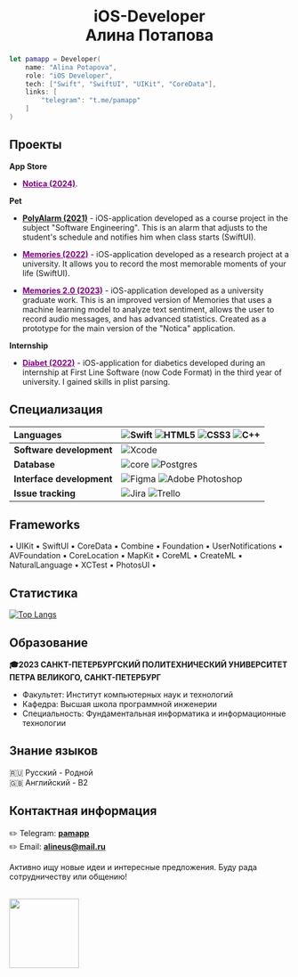 <h1 align="center">iOS-Developer <br> Алина Потапова</h1>

```swift
let pamapp = Developer(
    name: "Alina Potapova",
    role: "iOS Developer",
    tech: ["Swift", "SwiftUI", "UIKit", "CoreData"],
    links: [
        "telegram": "t.me/pamapp"
    ]
)
```

<h2>Проекты</h2>

**App Store**

* <a href="https://apps.apple.com/ru/app/notica/id6740201262" style="color: purple;" >**Notica (2024)**</a>.

**Pet**

* <a href="https://github.com/pamapp/Poly_Alarm">**PolyAlarm (2021)**</a> - iOS-application developed as a course project in the subject "Software Engineering". This is an alarm that adjusts to the student's schedule and notifies him when class starts (SwiftUI).

* <a href="https://github.com/pamapp/Memories" style="color: purple;" >**Memories (2022)**</a> - iOS-application developed as a research project at a university. It allows you to record the most memorable moments of your life (SwiftUI).

* <a href="https://github.com/pamapp/Diploma" style="color: purple;" >**Memories 2.0 (2023)**</a> - iOS-application developed as a university graduate work. This is an improved version of Memories that uses a machine learning model to analyze text sentiment, allows the user to record audio messages, and has advanced statistics. Created as a prototype for the main version of the "Notica" application.

**Internship**

* <a href="https://github.com/pamapp/Diabet" style="color: purple;" >**Diabet (2022)**</a> - iOS-application for diabetics developed during an internship at First Line Software (now Code Format) in the third year of university. I gained skills in plist parsing.

<h2>Специализация</h2>

| Languages           | ![Swift](https://img.shields.io/badge/swift-F54A2A?style=for-the-badge&logo=swift&logoColor=white) ![HTML5](https://img.shields.io/badge/html5-%23E34F26.svg?style=for-the-badge&logo=html5&logoColor=white) ![CSS3](https://img.shields.io/badge/css3-%231572B6.svg?style=for-the-badge&logo=css3&logoColor=white) ![C++](https://img.shields.io/badge/c++-%2300599C.svg?style=for-the-badge&logo=c%2B%2B&logoColor=white) |
| :--- | :--- |
| **Software development**   | ![Xcode](https://img.shields.io/badge/Xcode-007ACC?style=for-the-badge&logo=Xcode&logoColor=white) |
| **Database**               | ![core](https://github.com/pamapp/pamapp/assets/55293935/e6201f37-3bc0-4a62-af40-fc3709a54756) ![Postgres](https://img.shields.io/badge/postgres-%23316192.svg?style=for-the-badge&logo=postgresql&logoColor=white) |
| **Interface development**  | ![Figma](https://img.shields.io/badge/figma-%23F24E1E.svg?style=for-the-badge&logo=figma&logoColor=white) ![Adobe Photoshop](https://img.shields.io/badge/adobe%20photoshop-%2331A8FF.svg?style=for-the-badge&logo=adobe%20photoshop&logoColor=white) |
| **Issue tracking**         | ![Jira](https://img.shields.io/badge/jira-%230A0FFF.svg?style=for-the-badge&logo=jira&logoColor=white) ![Trello](https://img.shields.io/badge/Trello-%23026AA7.svg?style=for-the-badge&logo=Trello&logoColor=white)|

<h2>Frameworks</h2>
▪️ UIKit ▪️ SwiftUI ▪️ CoreData ▪️ Combine ▪️ Foundation ▪️ UserNotifications ▪️ AVFoundation ▪️ CoreLocation ▪️ MapKit ▪️ CoreML ▪️ CreateML ▪️ NaturalLanguage ▪️ XCTest ▪️ PhotosUI ▪️

<h2>Статистика</h2>

[![Top Langs](https://github-readme-stats.vercel.app/api/top-langs/?username=pamapp&layout=compact&theme=github_dark&langs_count=6&custom_title=Languages&hide=C)](https://github.com/anuraghazra/github-readme-stats)

<h2>Образование</h2>

**🎓2023 САНКТ-ПЕТЕРБУРГСКИЙ ПОЛИТЕХНИЧЕСКИЙ УНИВЕРСИТЕТ ПЕТРА ВЕЛИКОГО, САНКТ-ПЕТЕРБУРГ**<br>
* Факультет: Институт компьютерных наук и технологий<br>
* Кафедра: Высшая школа программной инженерии<br>
* Специальность: Фундаментальная информатика и информационные технологии

<h2>Знание языков</h2>

🇷🇺 Русский - Родной 
<br>
🇬🇧 Английский - B2

<h2>Контактная информация</h2>

✏️ Telegram: <a href="https://t.me/pamapp">**pamapp**</a><br>
✏️ Email: <a href="mailto:alineus@mail.ru">**alineus@mail.ru**</a>

Активно ищу новые идеи и интересные предложения. Буду рада сотрудничеству или общению!
<br>
<br>

<img width="125" src="https://user-images.githubusercontent.com/55293935/171183541-bd41dbdc-37f2-460c-976a-0682f8a4b737.png"/>
